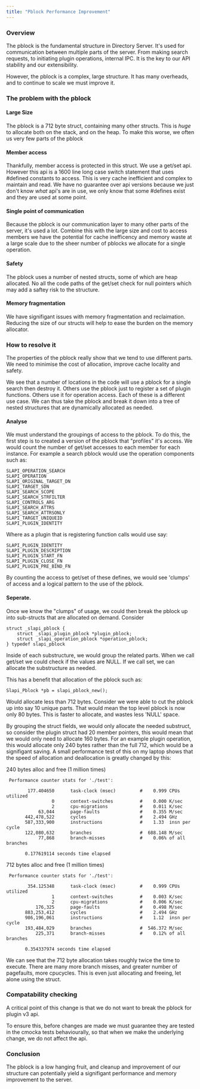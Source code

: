 ```yaml
---
title: "Pblock Performance Improvement"
---
```


### Overview

The pblock is the fundamental structure in Directory Server. It's used for communication
between multiple parts of the server. From making search requests, to initiating plugin
operations, internal IPC. It is the key to our API stability and our extensibility.

However, the pblock is a complex, large structure. It has many overheads, and to continue
to scale we must improve it.

### The problem with the pblock

#### Large Size

The pblock is a 712 byte struct, containing many other structs. This is *huge* to
allocate both on the stack, and on the heap. To make this worse, we often us very
few parts of the pblock

#### Member access

Thankfully, member access is protected in this struct. We use a get/set api. However
this api is a 1600 line long case switch statement that uses #defined constants
to access. This is very cache inefficient and complex to maintain and read. We have
no guarantee over api versions because we just don't know *what* api's are in use,
we only know that some #defines exist and they are used at some point.

#### Single point of communication

Because the pblock is our communication layer to many other parts of the server,
it's used a lot. Combine this with the large size and cost to access members we
have the potential for cache inefficency and memory waste at a large scale due
to the sheer number of pblocks we allocate for a single operation.

#### Safety

The pblock uses a number of nested structs, some of which are heap allocated. No
all the code paths of the get/set check for null pointers which may add a saftey
risk to the structure.

#### Memory fragmentation

We have signifigant issues with memory fragmentation and reclaimation. Reducing
the size of our structs will help to ease the burden on the memory allocator.

### How to resolve it

The properties of the pblock really show that we tend to use different parts. We
need to minimise the cost of allocation, improve cache locality and safety.

We see that a number of locations in the code will use a pblock for a single
search then destroy it. Others use the pblock just to register a set of plugin
functions. Others use it for operation access. Each of these is a different use
case. We can thus take the pblock and break it down into a tree of nested structures
that are dynamically allocated as needed.

#### Analyse

We must understand the groupings of access to the pblock. To do this, the first
step is to created a version of the pblock that "profiles" it's access. We would
count the number of get/set accesses to each member for each instance. For example
a search pblock would use the operation components such as:

    SLAPI_OPERATION_SEARCH
    SLAPI_OPERATION
    SLAPI_ORIGINAL_TARGET_DN
    SLAPI_TARGET_SDN
    SLAPI_SEARCH_SCOPE
    SLAPI_SEARCH_STRFILTER
    SLAPI_CONTROLS_ARG
    SLAPI_SEARCH_ATTRS
    SLAPI_SEARCH_ATTRSONLY
    SLAPI_TARGET_UNIQUEID
    SLAPI_PLUGIN_IDENTITY

Where as a plugin that is registering function calls would use say:

    SLAPI_PLUGIN_IDENTITY
    SLAPI_PLUGIN_DESCRIPTION
    SLAPI_PLUGIN_START_FN
    SLAPI_PLUGIN_CLOSE_FN
    SLAPI_PLUGIN_PRE_BIND_FN

By counting the access to get/set of these defines, we would see 'clumps' of access
and a logical pattern to the use of the pblock.

#### Seperate.

Once we know the "clumps" of usage, we could then break the pblock up into sub-structs
that are allocated on demand. Consider

    struct _slapi_pblock {
        struct _slapi_plugin_pblock *plugin_pblock;
        struct _slapi_operation_pblock *operation_pblock;
    } typedef slapi_pblock

Inside of each substructure, we would group the related parts. When we call get/set
we could check if the values are NULL. If we call set, we can allocate the substructure
as needed.

This has a benefit that allocation of the pblock such as:

    Slapi_Pblock *pb = slapi_pblock_new();

Would allocate less than 712 bytes. Consider we were able to cut the pblock up into say
10 unique parts. That would mean the top level pblock is now only 80 bytes. This is
faster to allocate, and wastes less 'NULL' space.

By grouping the struct fields, we would only allocate the needed substruct, so consider
the plugin struct had 20 member pointers, this would mean that we would only need to allocate
160 bytes. For an example plugin operation, this would allocate only 240 bytes rather than the
full 712, which would be a signifigant saving. A small performance test of this on my laptop
shows that the speed of allocation and deallocation is greatly changed by this:

240 bytes alloc and free (1 million times)

     Performance counter stats for './test':

            177.404650      task-clock (msec)         #    0.999 CPUs utilized          
                     0      context-switches          #    0.000 K/sec                  
                     2      cpu-migrations            #    0.011 K/sec                  
                63,044      page-faults               #    0.355 M/sec                  
           442,478,522      cycles                    #    2.494 GHz                    
           587,333,900      instructions              #    1.33  insn per cycle         
           122,080,632      branches                  #  688.148 M/sec                  
                77,868      branch-misses             #    0.06% of all branches        

           0.177619114 seconds time elapsed

712 bytes alloc and free (1 million times)

     Performance counter stats for './test':

            354.125348      task-clock (msec)         #    0.999 CPUs utilized          
                     1      context-switches          #    0.003 K/sec                  
                     2      cpu-migrations            #    0.006 K/sec                  
               176,325      page-faults               #    0.498 M/sec                  
           883,253,412      cycles                    #    2.494 GHz                    
           986,196,061      instructions              #    1.12  insn per cycle         
           193,484,029      branches                  #  546.372 M/sec                  
               225,371      branch-misses             #    0.12% of all branches        

           0.354337974 seconds time elapsed

We can see that the 712 byte allocation takes roughly twice the time to execute. There are
many more branch misses, and greater number of pagefaults, more cpucycles. This is even just
allocating and freeing, let alone using the struct.

### Compatability checking

A critical point of this change is that we do not want to break the pblock for plugin v3 api.

To ensure this, before changes are made we must guarantee they are tested in the cmocka tests behaviourally,
so that when we make the underlying change, we do not affect the api.


### Conclusion

The pblock is a low hanging fruit, and cleanup and improvement of our structure can potentially
yield a signifigant performance and memory improvement to the server.


